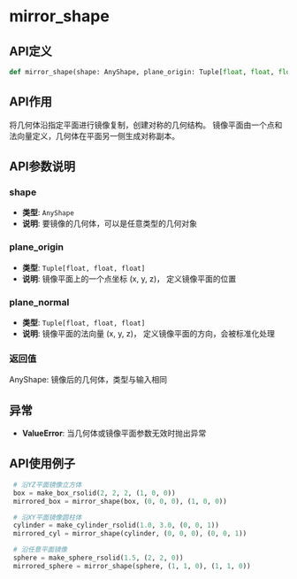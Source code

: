 # mirror_shape

## API定义

```python
def mirror_shape(shape: AnyShape, plane_origin: Tuple[float, float, float], plane_normal: Tuple[float, float, float]) -> AnyShape
```

## API作用

将几何体沿指定平面进行镜像复制，创建对称的几何结构。
镜像平面由一个点和法向量定义，几何体在平面另一侧生成对称副本。

## API参数说明

### shape

- **类型**: `AnyShape`
- **说明**: 要镜像的几何体，可以是任意类型的几何对象

### plane_origin

- **类型**: `Tuple[float, float, float]`
- **说明**: 镜像平面上的一个点坐标 (x, y, z)， 定义镜像平面的位置

### plane_normal

- **类型**: `Tuple[float, float, float]`
- **说明**: 镜像平面的法向量 (x, y, z)， 定义镜像平面的方向，会被标准化处理

### 返回值

AnyShape: 镜像后的几何体，类型与输入相同

## 异常

- **ValueError**: 当几何体或镜像平面参数无效时抛出异常

## API使用例子

```python
 # 沿YZ平面镜像立方体
 box = make_box_rsolid(2, 2, 2, (1, 0, 0))
 mirrored_box = mirror_shape(box, (0, 0, 0), (1, 0, 0))

 # 沿XY平面镜像圆柱体
 cylinder = make_cylinder_rsolid(1.0, 3.0, (0, 0, 1))
 mirrored_cyl = mirror_shape(cylinder, (0, 0, 0), (0, 0, 1))

 # 沿任意平面镜像
 sphere = make_sphere_rsolid(1.5, (2, 2, 0))
 mirrored_sphere = mirror_shape(sphere, (1, 1, 0), (1, 1, 0))
```
